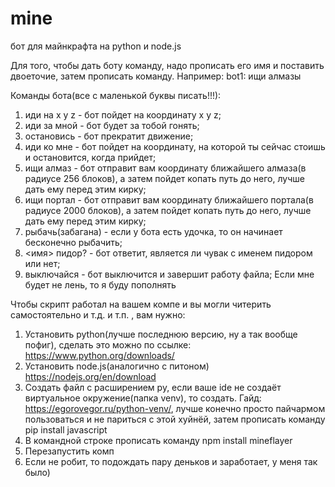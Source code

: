 # mine
бот для майнкрафта на python и node.js

Для того, чтобы дать боту команду, надо прописать его имя и поставить двоеточие, затем прописать команду.
Например: bot1: ищи алмазы

Команды бота(все с маленькой буквы писать!!!):
1. иди на x y z - бот пойдет на координату x y z;
2. иди за мной - бот будет за тобой гонять;
3. остановись - бот прекратит движение;
4. иди ко мне - бот пойдет на координату, на которой ты сейчас стоишь и остановится, когда прийдет;
5. ищи алмаз - бот отправит вам координату ближайшего алмаза(в радиусе 256 блоков), а затем пойдет копать путь до него, лучше дать ему перед этим кирку;
6. ищи портал - бот отправит вам координату ближайшего портала(в радиусе 2000 блоков), а затем пойдет копать путь до него, лучше дать ему перед этим кирку;
7. рыбачь(забагана) - если у бота есть удочка, то он начинает бесконечно рыбачить;
8. <имя> пидор? - бот ответит, является ли чувак с именем <name> пидором или нет;
9. выключайся - бот выключится и завершит работу файла;
Если мне будет не лень, то я буду пополнять

Чтобы скрипт работал на вашем компе и вы могли читерить самостоятельно и т.д. и т.п. , вам нужно:

1. Установить python(лучше последнюю версию, ну а так вообще пофиг), сделать это можно по ссылке: https://www.python.org/downloads/
2. Установить node.js(аналогично с питоном) https://nodejs.org/en/download
3. Создать файл с расширением py, если ваше ide не создаёт виртуальное окружение(папка venv), то создать. Гайд: https://egorovegor.ru/python-venv/, лучше конечно просто пайчармом пользоваться и не париться с этой хуйнёй, затем прописать команду pip install javascript
4. В командной строке прописать команду npm install mineflayer
5. Перезапустить комп
6. Если не робит, то подождать пару деньков и заработает, у меня так было)
